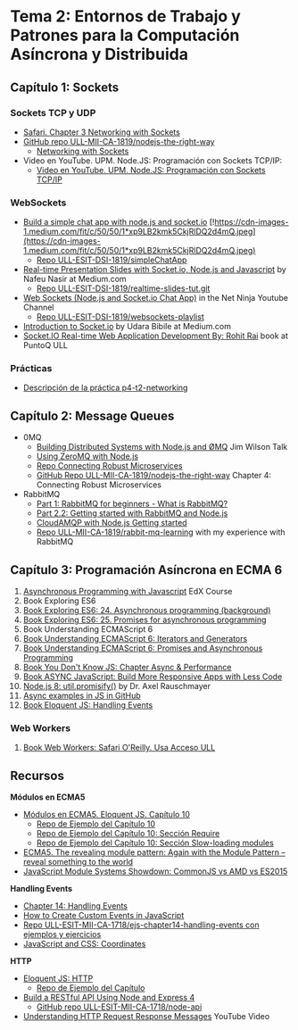 # Tema 2: Entornos de Trabajo y Patrones para la Computación Asíncrona y Distribuida

## Capítulo 1: Sockets

### Sockets TCP y UDP

* [Safari. Chapter 3 Networking with Sockets](https://proquest-safaribooksonline-com.accedys2.bbtk.ull.es/book/web-development/9781680505344/part-idot-getting-up-to-speed-on-nodedotjs-8/chp_networking_html)
* [GitHub repo ULL-MII-CA-1819/nodejs-the-right-way](https://github.com/ULL-MII-CA-1819/nodejs-the-right-way)
  * [Networking with Sockets](https://github.com/ULL-MII-CA-1819/nodejs-the-right-way/tree/master/networking-with-sockets-chapter-3)
* Video en YouTube. UPM. Node.JS: Programación con Sockets TCP/IP:
  * [Video en YouTube. UPM. Node.JS: Programación con Sockets TCP/IP](https://youtu.be/UjH7hw9fWWQ)

### WebSockets

* [Build a simple chat app with node.js and socket.io](https://medium.com/@noufel.gouirhate/build-a-simple-chat-app-with-node-js-and-socket-io-ea716c093088) [!https://cdn-images-1.medium.com/fit/c/50/50/1*xp9LB2kmk5CkjRlDQ2d4mQ.jpeg](https://cdn-images-1.medium.com/fit/c/50/50/1*xp9LB2kmk5CkjRlDQ2d4mQ.jpeg)
  - [Repo ULL-ESIT-DSI-1819/simpleChatApp](https://github.com/ULL-ESIT-DSI-1819/simpleChatApp)
* [Real-time Presentation Slides with Socket.io, Node.js and Javascript](https://medium.com/@nafeunasir/real-time-presentation-slides-with-socket-io-express-node-js-and-javascript-cf08a95ff098) by Nafeu Nasir at Medium.com
  - [Repo ULL-ESIT-DSI-1819/realtime-slides-tut.git](https://github.com/ULL-ESIT-DSI-1819/realtime-slides-tut.git)
* [Web Sockets (Node.js and Socket.io Chat App)](https://www.youtube.com/playlist?list=PL4cUxeGkcC9i4V-_ZVwLmOusj8YAUhj_9) in the Net Ninja Youtube Channel
  - [Repo ULL-ESIT-DSI-1819/websockets-playlist](https://github.com/ULL-ESIT-DSI-1819/websockets-playlist)
* [Introduction to Socket.io](https://medium.com/@chathuranga94/introduction-to-socket-io-600025322cd2) by Udara Bibile at Medium.com
* [Socket.IO Real-time Web Application Development By: Rohit Rai](https://proquest-safaribooksonline-com.accedys2.bbtk.ull.es/9781782160786) book at PuntoQ ULL

### Prácticas

* [Descripción de la práctica p4-t2-networking](practicas/p4-t2-networking)

## Capítulo 2: Message Queues

* 0MQ
  * [Building Distributed Systems with Node.js and ØMQ](https://github.com/ULL-MII-CA-1819/node-zmq-talk) Jim Wilson Talk
  * [Using ZeroMQ with Node.js](https://rastating.github.io/using-zeromq-with-node-js/)
  * [Repo Connecting Robust Microservices](https://github.com/ULL-MII-CA-1819/nodejs-the-right-way)
  * [GitHub Repo ULL-MII-CA-1819/nodejs-the-right-way](https://github.com/ULL-MII-CA-1819/nodejs-the-right-way/tree/master/connecting-robust-microservices-chapter-4) Chapter 4: Connecting Robust Microservices
* RabbitMQ
  * [Part 1: RabbitMQ for beginners - What is RabbitMQ?](https://www.cloudamqp.com/blog/2015-05-18-part1-rabbitmq-for-beginners-what-is-rabbitmq.html)
  * [Part 2.2: Getting started with RabbitMQ and Node.js](https://www.cloudamqp.com/blog/2015-05-19-part2-2-rabbitmq-for-beginners_example-and-sample-code-node-js.html)
  * [CloudAMQP with Node.js Getting started](https://www.cloudamqp.com/docs/nodejs.html)
  * [Repo ULL-MII-CA-1819/rabbit-mq-learning](https://github.com/ULL-MII-CA-1819/rabbit-mq-learning) with my experience with RabbitMQ

## Capítulo 3: Programación Asíncrona en ECMA 6

1. [Asynchronous Programming with Javascript](https://courses.edx.org/courses/course-v1:Microsoft+DEV234x+1T2018a/course/) EdX Course
2. Book Exploring ES6
  1. [Book Exploring ES6: 24. Asynchronous programming (background) ](http://exploringjs.com/es6/ch_async.html)
  5. [Book Exploring ES6: 25. Promises for asynchronous programming](http://exploringjs.com/es6/ch_promises.html)
3. Book Understanding ECMAScript 6
  1. [Book Understanding ECMAScript 6: Iterators and Generators](https://leanpub.com/understandinges6/read#leanpub-auto-iterators-and-generators)
  4. [Book Understanding ECMAScript 6: Promises and Asynchronous Programming](https://leanpub.com/understandinges6/read#leanpub-auto-promises-and-asynchronous-programming)
7. [Book You Don't Know JS: Chapter Async & Performance](https://github.com/getify/You-Dont-Know-JS/blob/master/async%20&%20performance/README.md#you-dont-know-js-async--performance)
8. [Book ASYNC JavaScript: Build More Responsive Apps with Less Code](https://github.com/tain335/tain335/blob/master/books/Async%20JavaScript%20Build%20More%20Responsive%20Apps%20with%20Less%20Code.pdf)
9. [Node.js 8: util.promisify()](http://2ality.com/2017/05/util-promisify.html) by Dr. Axel Rauschmayer 
2. [Async examples in JS in GitHub](https://github.com/search?utf8=%E2%9C%93&q=async-examples+language%3Ajavascript&type=Repositories) 
6. [Book Eloquent JS: Handling Events](http://eloquentjavascript.net/14_event.html)

### Web Workers

1. [Book Web Workers: Safari O'Reilly. Usa Acceso ULL](http://proquest.safaribooksonline.com/book/programming/javascript/9781449322120/firstchapter)

## Recursos

**Módulos en ECMA5**

* [Módulos en ECMA5. Eloquent JS. Capítulo 10](http://eloquentjavascript.net/10_modules.html)
  - [Repo de Ejemplo del Capítulo 10](https://github.com/ULL-ESIT-MII-CA-1718/ejs-chapter10-modules)
  - [Repo de Ejemplo del Capítulo 10: Sección Require](https://github.com/ULL-ESIT-MII-CA-1718/ejs-chapter10-modules/tree/master/require)
  - [Repo de Ejemplo del Capítulo 10: Sección Slow-loading modules](https://github.com/ULL-ESIT-MII-CA-1718/ejs-chapter10-modules/tree/master/slow-loading-modules)
* [ECMA5. The revealing module pattern: Again with the Module Pattern – reveal something to the world](http://christianheilmann.com/2007/08/22/again-with-the-module-pattern-reveal-something-to-the-world/)
* [JavaScript Module Systems Showdown: CommonJS vs AMD vs ES2015](https://auth0.com/blog/javascript-module-systems-showdown/)

**Handling Events**

* [Chapter 14: Handling Events](http://eloquentjavascript.net/14_event.html)
* [How to Create Custom Events in JavaScript](https://www.sitepoint.com/javascript-custom-events/)
* [Repo ULL-ESIT-MII-CA-1718/ejs-chapter14-handling-events con ejemplos y ejercicios](https://github.com/ULL-ESIT-MII-CA-1718/ejs-chapter14-handling-events)
* [JavaScript and CSS: Coordinates](https://javascript.info/coordinates)

**HTTP**

* [Eloquent JS: HTTP](http://eloquentjavascript.net/17_http.html)
  - [Repo de Ejemplo del Capítulo](https://github.com/ULL-ESIT-MII-CA-1718/ejs-chapter17-HTTP)
* [Build a RESTful API Using Node and Express 4](https://scotch.io/tutorials/build-a-restful-api-using-node-and-express-4)
  - [GitHub repo ULL-ESIT-MII-CA-1718/node-api](https://github.com/ULL-ESIT-MII-CA-1718/node-api)
* [Understanding HTTP Request Response Messages](https://youtu.be/sxiRFwQ1RJ4) YouTube Video